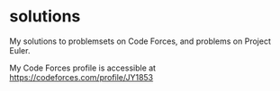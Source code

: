 # solutions

My solutions to problemsets on Code Forces, and problems on Project Euler.

My Code Forces profile is accessible at https://codeforces.com/profile/JY1853
